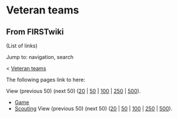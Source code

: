 # Veteran teams

## From FIRSTwiki

(List of links)

Jump to: navigation, search

< [Veteran teams](/index.php?title=Veteran_teams&redirect=no "Veteran
teams")

The following pages link to here:

View (previous 50) (next 50) ([20](/index.php?title=Special:Whatlinkshere/Veteran_teams&limit=20&from=0 "Special:Whatlinkshere/Veteran teams") | [50](/index.php?title=Special:Whatlinkshere/Veteran_teams&limit=50&from=0 "Special:Whatlinkshere/Veteran teams") | [100](/index.php?title=Special:Whatlinkshere/Veteran_teams&limit=100&from=0 "Special:Whatlinkshere/Veteran teams") | [250](/index.php?title=Special:Whatlinkshere/Veteran_teams&limit=250&from=0 "Special:Whatlinkshere/Veteran teams") | [500](/index.php?title=Special:Whatlinkshere/Veteran_teams&limit=500&from=0 "Special:Whatlinkshere/Veteran teams")).

- [Game](Game "Game")
- [Scouting](Scouting "Scouting") View (previous 50) (next 50) ([20](/index.php?title=Special:Whatlinkshere/Veteran_teams&limit=20&from=0 "Special:Whatlinkshere/Veteran teams") | [50](/index.php?title=Special:Whatlinkshere/Veteran_teams&limit=50&from=0 "Special:Whatlinkshere/Veteran teams") | [100](/index.php?title=Special:Whatlinkshere/Veteran_teams&limit=100&from=0 "Special:Whatlinkshere/Veteran teams") | [250](/index.php?title=Special:Whatlinkshere/Veteran_teams&limit=250&from=0 "Special:Whatlinkshere/Veteran teams") | [500](/index.php?title=Special:Whatlinkshere/Veteran_teams&limit=500&from=0 "Special:Whatlinkshere/Veteran teams")).
